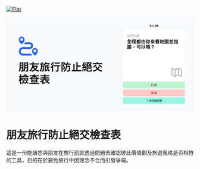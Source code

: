 [![Flat](https://gnehs.github.io/made-with-pancake-badge/flat.svg)](https://pancake.tw)

![Banner](https://github.com/gnehs/travel-questions/blob/main/public/og.jpg?raw=true)

# 朋友旅行防止絕交檢查表

這是一份能讓您與朋友在旅行前就透過問題去確認彼此價值觀及旅遊風格是否相符的工具，目的在於避免旅行中因理念不合而引發爭端。

